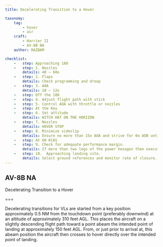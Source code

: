 ```yaml
---
title: Decelerating Transition to a Hover  

taxonomy:
    tag:
        - hover
        - air
    craft:
        - Harrier II
        - AV-8B NA
    author: RAZBAM

checklist:
    -   step: Approaching 180 
    -   step: 1. Nozzles 
        details: 40 – 60o 
    -   step: 2. Flaps 
        details: Check programming and droop 
    -   step: 3. AOA 
        details: 10 – 12o 
    -   step: Off the 180 
    -   step: 4. Adjust flight path with stick  
    -   step: 5. Control AOA with throttle or nozzles  
    -   step: At the Key 
    -   step: 6. Set attitude 
        details: WITCH HAT ON THE HORIZON 
    -   step: 7. Nozzles 
        details: HOVER STOP 
    -   step: 8. Minimize sideslip
        details: Ensure no more than 15o AOA and strive for 0o AOB until less than 60 knots. Increase power as required to maintain a shallow glideslope (approx. 3o) to arrive abeam the landing site at 150 feet AGL. 
    -   step: At 60 KCAS 
    -   step: 9. Check for adequate performance margin. 
        details: If more than two legs of the power hexagon then execute a wave off.  
    -   step: 10.  Approaching landing site. 
        details: Select ground references and monitor rate of closure. When closure is under control and below 30 knots, cross over the landing site while remaining at 150 feet AGL minimum until over a prepared surface. Flare slightly to spot or use braking stop as required, and establish hover over the desired landing point.  
---
```


## AV-8B NA 
Decelerating Transition to a Hover 

===

Decelerating transitions for VLs are started from a key position approximately 0.5 NM from the touchdown point (preferably downwind) at an altitude of approximately 310 feet AGL. This places the aircraft on a slightly descending flight path toward a point abeam the intended point of landing at approximately 150 feet AGL. From, or just prior to arrival at, this abeam position the aircraft then crosses to hover directly over the intended point of landing.
